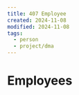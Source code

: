 ```yaml
---
title: 407 Employee
created: 2024-11-08
modified: 2024-11-08
tags:
  - person
  - project/dma
---
```

# Employees

